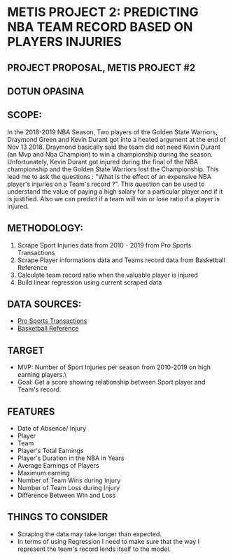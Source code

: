 # METIS PROJECT 2: PREDICTING NBA TEAM RECORD BASED ON PLAYERS INJURIES
## PROJECT PROPOSAL, METIS PROJECT #2
## DOTUN OPASINA

## SCOPE:

In the 2018-2019 NBA Season, Two players of the Golden State Warriors, Draymond Green and Kevin Durant got into a heated argument at the end of Nov 13 2018. Draymond basically said the team did not need Kevin Durant (an Mvp and Nba Champion) to win a championship during the season. Unfortunately, Kevin Durant got injured during the final of the NBA championship and the Golden State Warriors lost the Championship. This lead me to ask the questions : "What is the effect of an expensive NBA player's injuries on a Team's record ?". This question can be used to understand the value of paying a high salary for a particular player and if it is justified. Also we can predict if a team will win or lose ratio if a player is injured.

## METHODOLOGY:

1. Scrape Sport Injuries data from 2010 - 2019 from Pro Sports Transactions<br>
2. Scrape Player informations data and Teams record data from Basketball Reference <br>
3. Calculate team record ratio when the valuable player is injured<br>
4. Build linear regression using current scraped data<br>

## DATA SOURCES:
-  [Pro Sports Transactions ](http://www.prosportstransactions.com/basketball/) <br>
-  [Basketball Reference](https://www.basketball-reference.com/)

## TARGET
- MVP: Number of Sport Injuries per season from 2010-2019 on high earning players.\
- Goal: Get a score showing relationship between Sport player and Team's record.

## FEATURES
- Date of Absence/ Injury
- Player
- Team
- Player's Total Earnings
- Player's Duration in the NBA in Years
- Average Earnings of Players
- Maximum earning
- Number of Team Wins during Injury
- Number of Team Loss during Injury
- Difference Between Win and Loss

## THINGS TO CONSIDER
- Scraping the data may take longer than expected.
- In terms of using Regression I need to make sure that the way I represent the team's record lends itself to the model.



